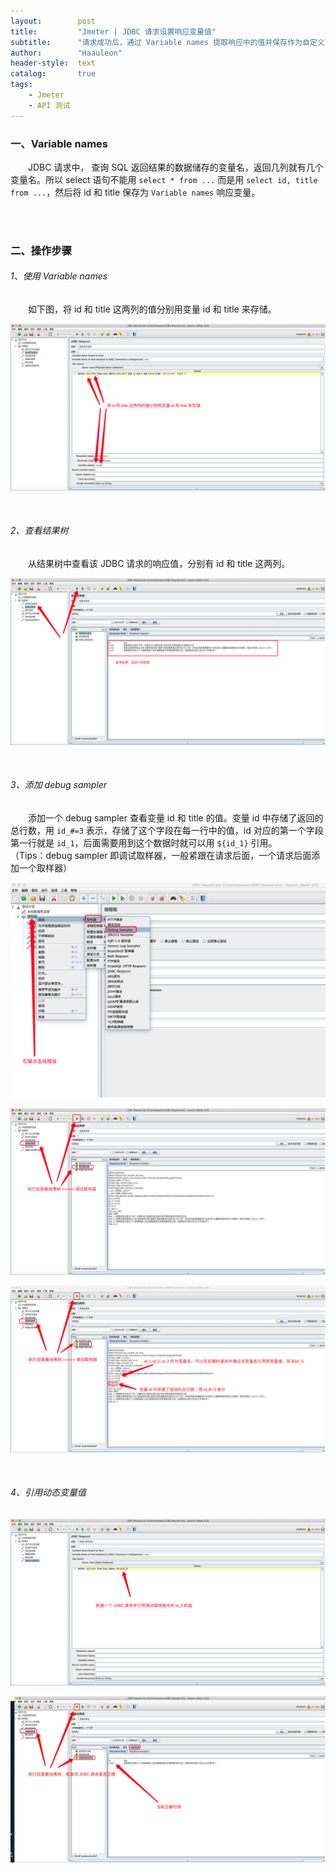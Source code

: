 ```yaml
---
layout:        post
title:         "Jmeter | JDBC 请求设置响应变量值"
subtitle:      "请求成功后，通过 Variable names 提取响应中的值并保存作为自定义变量来使用"
author:        "Haauleon"
header-style:  text
catalog:       true
tags:
    - Jmeter
    - API 测试
---
```


### 一、Variable names
&emsp;&emsp;JDBC 请求中， 查询 SQL 返回结果的数据储存的变量名，返回几列就有几个变量名。所以 select 语句不能用 `select * from ...` 而是用 `select id, title from ...`，然后将 id 和 title 保存为 `Variable names` 响应变量。      

<br>
<br>

### 二、操作步骤
###### 1、使用 Variable names
&emsp;&emsp;如下图，将 id 和 title 这两列的值分别用变量 id 和 title 来存储。     

![](\img\in-post\post-jmeter\2022-07-19-jmeter-params-save-1.png)    

<br>

###### 2、查看结果树
&emsp;&emsp;从结果树中查看该 JDBC 请求的响应值，分别有 id 和 title 这两列。     

![](\img\in-post\post-jmeter\2022-07-19-jmeter-params-save-2.png)  

<br>

###### 3、添加 debug sampler
&emsp;&emsp;添加一个 debug sampler 查看变量 id 和 title 的值。变量 id 中存储了返回的总行数，用 `id_#=3` 表示，存储了这个字段在每一行中的值，id 对应的第一个字段第一行就是 `id_1`，后面需要用到这个数据时就可以用 `${id_1}` 引用。    
（Tips：debug sampler 即调试取样器，一般紧跟在请求后面，一个请求后面添加一个取样器）             
 
![](\img\in-post\post-jmeter\2022-07-19-jmeter-params-save-3.png)       

![](\img\in-post\post-jmeter\2022-07-19-jmeter-params-save-4.png)     

![](\img\in-post\post-jmeter\2022-07-19-jmeter-params-save-5.png)    

<br>

###### 4、引用动态变量值
![](\img\in-post\post-jmeter\2022-07-19-jmeter-params-save-6.png)       

![](\img\in-post\post-jmeter\2022-07-19-jmeter-params-save-7.png)     